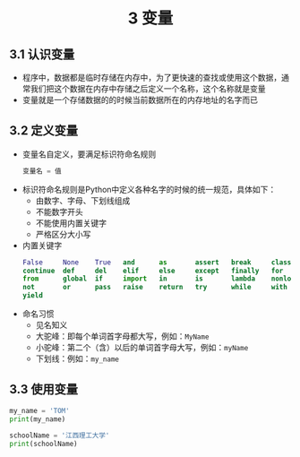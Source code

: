 # <center>3 变量

## 3.1 认识变量

- 程序中，数据都是临时存储在内存中，为了更快速的查找或使用这个数据，通常我们把这个数据在内存中存储之后定义一个名称，这个名称就是变量
- 变量就是一个存储数据的的时候当前数据所在的内存地址的名字而已


## 3.2 定义变量

- 变量名自定义，要满足标识符命名规则
    ```python
    变量名 = 值
    ```
- 标识符命名规则是Python中定义各种名字的时候的统一规范，具体如下：
  - 由数字、字母、下划线组成
  - 不能数字开头
  - 不能使用内置关键字
  - 严格区分大小写
- 内置关键字
    ```python
    False     None    True   and      as       assert   break     class  
    continue  def     del    elif     else     except   finally   for
    from      global  if     import   in       is       lambda    nonlocal
    not       or      pass   raise    return   try      while     with  
    yield
    ```
- 命名习惯
  - 见名知义
  - 大驼峰：即每个单词首字母都大写，例如：`MyName`
  - 小驼峰：第二个（含）以后的单词首字母大写，例如：`myName`
  - 下划线：例如：`my_name`


## 3.3 使用变量

```python
my_name = 'TOM'
print(my_name)

schoolName = '江西理工大学'
print(schoolName)
```